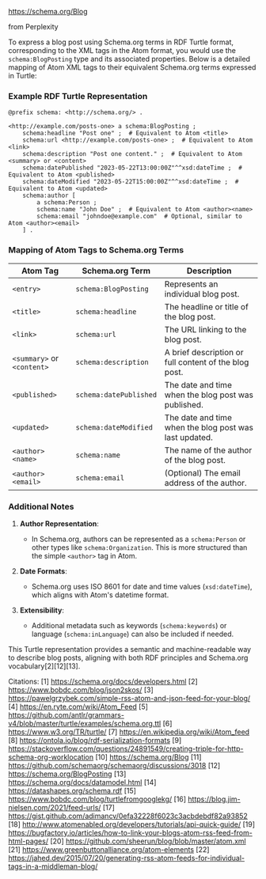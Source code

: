 
https://schema.org/Blog

from Perplexity

To express a blog post using Schema.org terms in RDF Turtle format, corresponding to the XML tags in the Atom format, you would use the `schema:BlogPosting` type and its associated properties. Below is a detailed mapping of Atom XML tags to their equivalent Schema.org terms expressed in Turtle:

### Example RDF Turtle Representation
```turtle
@prefix schema: <http://schema.org/> .

<http://example.com/posts-one> a schema:BlogPosting ;
    schema:headline "Post one" ;  # Equivalent to Atom <title>
    schema:url <http://example.com/posts-one> ;  # Equivalent to Atom <link>
    schema:description "Post one content." ;  # Equivalent to Atom <summary> or <content>
    schema:datePublished "2023-05-22T13:00:00Z"^^xsd:dateTime ;  # Equivalent to Atom <published>
    schema:dateModified "2023-05-22T15:00:00Z"^^xsd:dateTime ;  # Equivalent to Atom <updated>
    schema:author [
        a schema:Person ;
        schema:name "John Doe" ;  # Equivalent to Atom <author><name>
        schema:email "johndoe@example.com"  # Optional, similar to Atom <author><email>
    ] .
```

### Mapping of Atom Tags to Schema.org Terms
| **Atom Tag**         | **Schema.org Term**      | **Description**                                                                 |
|-----------------------|--------------------------|---------------------------------------------------------------------------------|
| `<entry>`             | `schema:BlogPosting`    | Represents an individual blog post.                                            |
| `<title>`             | `schema:headline`       | The headline or title of the blog post.                                        |
| `<link>`              | `schema:url`            | The URL linking to the blog post.                                              |
| `<summary>` or `<content>` | `schema:description`   | A brief description or full content of the blog post.                          |
| `<published>`         | `schema:datePublished`  | The date and time when the blog post was published.                            |
| `<updated>`           | `schema:dateModified`   | The date and time when the blog post was last updated.                         |
| `<author><name>`      | `schema:name`           | The name of the author of the blog post.                                       |
| `<author><email>`     | `schema:email`          | (Optional) The email address of the author.                                    |

### Additional Notes
1. **Author Representation**:
   - In Schema.org, authors can be represented as a `schema:Person` or other types like `schema:Organization`. This is more structured than the simple `<author>` tag in Atom.

2. **Date Formats**:
   - Schema.org uses ISO 8601 for date and time values (`xsd:dateTime`), which aligns with Atom's datetime format.

3. **Extensibility**:
   - Additional metadata such as keywords (`schema:keywords`) or language (`schema:inLanguage`) can also be included if needed.

This Turtle representation provides a semantic and machine-readable way to describe blog posts, aligning with both RDF principles and Schema.org vocabulary[2][12][13].

Citations:
[1] https://schema.org/docs/developers.html
[2] https://www.bobdc.com/blog/json2skos/
[3] https://pawelgrzybek.com/simple-rss-atom-and-json-feed-for-your-blog/
[4] https://en.ryte.com/wiki/Atom_Feed
[5] https://github.com/antlr/grammars-v4/blob/master/turtle/examples/schema.org.ttl
[6] https://www.w3.org/TR/turtle/
[7] https://en.wikipedia.org/wiki/Atom_feed
[8] https://ontola.io/blog/rdf-serialization-formats
[9] https://stackoverflow.com/questions/24891549/creating-triple-for-http-schema-org-worklocation
[10] https://schema.org/Blog
[11] https://github.com/schemaorg/schemaorg/discussions/3018
[12] https://schema.org/BlogPosting
[13] https://schema.org/docs/datamodel.html
[14] https://datashapes.org/schema.rdf
[15] https://www.bobdc.com/blog/turtlefromgooglekg/
[16] https://blog.jim-nielsen.com/2021/feed-urls/
[17] https://gist.github.com/adimancv/0efa32228f6023c3acbdebdf82a93852
[18] http://www.atomenabled.org/developers/tutorials/api-quick-guide/
[19] https://bugfactory.io/articles/how-to-link-your-blogs-atom-rss-feed-from-html-pages/
[20] https://github.com/sheerun/blog/blob/master/atom.xml
[21] https://www.greenbuttonalliance.org/atom-elements
[22] https://jahed.dev/2015/07/20/generating-rss-atom-feeds-for-individual-tags-in-a-middleman-blog/
